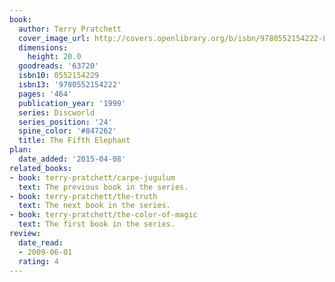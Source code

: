 ```yaml
---
book:
  author: Terry Pratchett
  cover_image_url: http://covers.openlibrary.org/b/isbn/9780552154222-L.jpg
  dimensions:
    height: 20.0
  goodreads: '63720'
  isbn10: 0552154229
  isbn13: '9780552154222'
  pages: '464'
  publication_year: '1999'
  series: Discworld
  series_position: '24'
  spine_color: '#847262'
  title: The Fifth Elephant
plan:
  date_added: '2015-04-08'
related_books:
- book: terry-pratchett/carpe-jugulum
  text: The previous book in the series.
- book: terry-pratchett/the-truth
  text: The next book in the series.
- book: terry-pratchett/the-color-of-magic
  text: The first book in the series.
review:
  date_read:
  - 2009-06-01
  rating: 4
---
```

